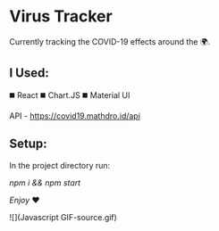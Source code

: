 # Virus Tracker 
Currently tracking the COVID-19 effects around the 🌍.

## I Used:
◼️ React
◼️ Chart.JS
◼️ Material UI

API - https://covid19.mathdro.id/api

## Setup:

In the project directory run:

_npm i && npm start_


*Enjoy* :heart:

![](Javascript GIF-source.gif)







